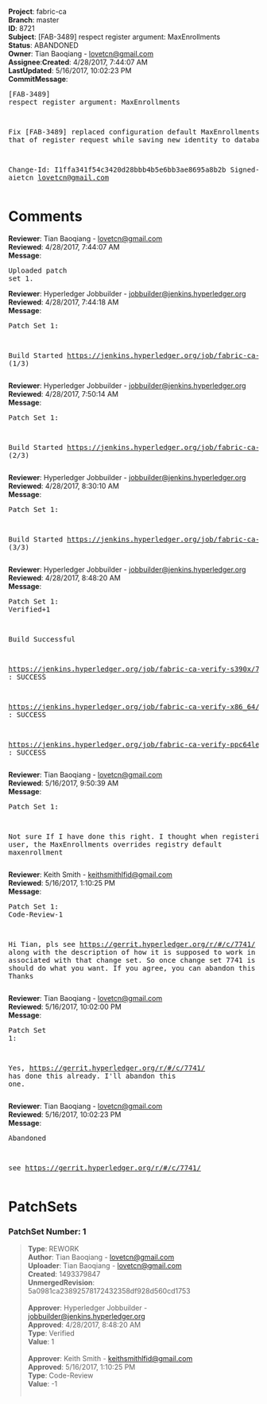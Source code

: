 <strong>Project</strong>: fabric-ca</br><strong>Branch</strong>: master<br><strong>ID</strong>: 8721<br><strong>Subject</strong>: [FAB-3489] respect register argument: MaxEnrollments<br><strong>Status</strong>: ABANDONED<br><strong>Owner</strong>: Tian Baoqiang - lovetcn@gmail.com<br><strong>Assignee</strong>:<strong>Created</strong>: 4/28/2017, 7:44:07 AM<br><strong>LastUpdated</strong>: 5/16/2017, 10:02:23 PM<br><strong>CommitMessage</strong>:<br><pre>[FAB-3489] respect register argument: MaxEnrollments

Fix [FAB-3489] replaced configuration default MaxEnrollments with that of register request while saving new identity to database

Change-Id: I1ffa341f54c3420d28bbb4b5e6bb3ae8695a8b2b
Signed-off-by: aietcn <lovetcn@gmail.com>
</pre><h1>Comments</h1><strong>Reviewer</strong>: Tian Baoqiang - lovetcn@gmail.com<br><strong>Reviewed</strong>: 4/28/2017, 7:44:07 AM<br><strong>Message</strong>: <pre>Uploaded patch set 1.</pre><strong>Reviewer</strong>: Hyperledger Jobbuilder - jobbuilder@jenkins.hyperledger.org<br><strong>Reviewed</strong>: 4/28/2017, 7:44:18 AM<br><strong>Message</strong>: <pre>Patch Set 1:

Build Started https://jenkins.hyperledger.org/job/fabric-ca-verify-s390x/711/ (1/3)</pre><strong>Reviewer</strong>: Hyperledger Jobbuilder - jobbuilder@jenkins.hyperledger.org<br><strong>Reviewed</strong>: 4/28/2017, 7:50:14 AM<br><strong>Message</strong>: <pre>Patch Set 1:

Build Started https://jenkins.hyperledger.org/job/fabric-ca-verify-x86_64/705/ (2/3)</pre><strong>Reviewer</strong>: Hyperledger Jobbuilder - jobbuilder@jenkins.hyperledger.org<br><strong>Reviewed</strong>: 4/28/2017, 8:30:10 AM<br><strong>Message</strong>: <pre>Patch Set 1:

Build Started https://jenkins.hyperledger.org/job/fabric-ca-verify-ppc64le/707/ (3/3)</pre><strong>Reviewer</strong>: Hyperledger Jobbuilder - jobbuilder@jenkins.hyperledger.org<br><strong>Reviewed</strong>: 4/28/2017, 8:48:20 AM<br><strong>Message</strong>: <pre>Patch Set 1: Verified+1

Build Successful 

https://jenkins.hyperledger.org/job/fabric-ca-verify-s390x/711/ : SUCCESS

https://jenkins.hyperledger.org/job/fabric-ca-verify-x86_64/705/ : SUCCESS

https://jenkins.hyperledger.org/job/fabric-ca-verify-ppc64le/707/ : SUCCESS</pre><strong>Reviewer</strong>: Tian Baoqiang - lovetcn@gmail.com<br><strong>Reviewed</strong>: 5/16/2017, 9:50:39 AM<br><strong>Message</strong>: <pre>Patch Set 1:

Not sure If I have done this right. I thought when registering a new user, the MaxEnrollments overrides registry default maxenrollment</pre><strong>Reviewer</strong>: Keith Smith - keithsmithlfid@gmail.com<br><strong>Reviewed</strong>: 5/16/2017, 1:10:25 PM<br><strong>Message</strong>: <pre>Patch Set 1: Code-Review-1

Hi Tian, pls see https://gerrit.hyperledger.org/r/#/c/7741/
along with the description of how it is supposed to
work in the FAB associated with that change set.
So once change set 7741 is merged, it should do what
you want.  If you agree, you can abandon this one.
Thanks</pre><strong>Reviewer</strong>: Tian Baoqiang - lovetcn@gmail.com<br><strong>Reviewed</strong>: 5/16/2017, 10:02:00 PM<br><strong>Message</strong>: <pre>Patch Set 1:

Yes, https://gerrit.hyperledger.org/r/#/c/7741/ has done this already. I'll abandon this one.</pre><strong>Reviewer</strong>: Tian Baoqiang - lovetcn@gmail.com<br><strong>Reviewed</strong>: 5/16/2017, 10:02:23 PM<br><strong>Message</strong>: <pre>Abandoned

see https://gerrit.hyperledger.org/r/#/c/7741/</pre><h1>PatchSets</h1><h3>PatchSet Number: 1</h3><blockquote><strong>Type</strong>: REWORK<br><strong>Author</strong>: Tian Baoqiang - lovetcn@gmail.com<br><strong>Uploader</strong>: Tian Baoqiang - lovetcn@gmail.com<br><strong>Created</strong>: 1493379847<br><strong>UnmergedRevision</strong>: 5a0981ca23892578172432358df928d560cd1753<br><br><strong>Approver</strong>: Hyperledger Jobbuilder - jobbuilder@jenkins.hyperledger.org<br><strong>Approved</strong>: 4/28/2017, 8:48:20 AM<br><strong>Type</strong>: Verified<br><strong>Value</strong>: 1<br><br><strong>Approver</strong>: Keith Smith - keithsmithlfid@gmail.com<br><strong>Approved</strong>: 5/16/2017, 1:10:25 PM<br><strong>Type</strong>: Code-Review<br><strong>Value</strong>: -1<br><br></blockquote>